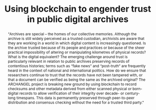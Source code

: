 ---
abstract: '"Archives are special – the homes of our collective memories. Although
  the archive is still widely perceived as a trusted custodian, archivists are aware
  that they are working in a world in which digital content is increasingly questioned.
  Is the archive trusted because of its people and practices or because of the sheer
  practical impossibility of altering or manipulating kilometres of physical records?
  What is the digital equivalent? The emerging challenge around trust is particularly
  relevant in relation to public archives preserving records of contentious histories;
  terms such as “fake news” and “post-truth” are frequently heard in the context of
  national and international politics. How do we ensure that researchers continue
  to trust that the records have not been tampered with, or that a document can be
  verified as being the same as the archived original?

  The ARCHANGEL project is breaking new ground by using blockchain to record checksums
  and other metadata derived from either scanned physical or born-digital records
  to allow verification of their integrity over decade- or century- long timespans.
  This data is permanently preserved through peer-to-peer distribution and consensus
  checking without the need for a trusted third party."'
creators:
- Green, Alex
- Bell, Mark
- Sheridan, John
- Collomosse, John
- Bui, Tu
- Brown, Alan
- Fawcett, Jamie
- Thereaux, Olivier
- Tennison, Jeni
date: null
document_url: https://services.phaidra.univie.ac.at/api/object/o:923629/download
grand_parent: iPRES
institutions: []
keywords:
- boston
landing_page_url: https://phaidra.univie.ac.at/o:923629
language: eng
layout: publication
license: CC BY 4.0 International
notes_url: null
parent: iPRES 2018
presentation_url: null
publication_type: paper
size: 141098
source_name: iPRES
title: Using blockchain to engender trust in public digital archives
year: 2018
---
